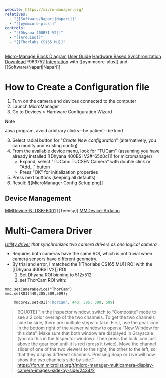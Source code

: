 ```yaml
---
website: https://micro-manager.org/
relatives:
  - "[[Software/Napari|Napari]]"
  - "[[pymmcore-plus]]"
controls:
  - "[[Dhyana 400BSI V2]]"
  - "[[Arduino]]"
  - "[[Thorlabs CS165 MU]]"
---
```

[Micro-Manage Block Diagram](https://micro-manager.org/media/Block_diagram.gif "Micro-Manage Block Diagram")
[User Guide](https://micro-manager.org/Version_2.0_Users_Guide#sequence-acquisitions)
[Hardware Based Synchronization](https://micro-manager.org/Hardware-based_Synchronization_in_Micro-Manager)
[Download](https://micro-manager.org/Download_Micro-Manager_Latest_Release) ^963752
[Integration](https://micro-manager.org/Using_the_Micro-Manager_python_library) with [[pymmcore-plus]] and [[Software/Napari|Napari]]

# How to Create a Configuration file
1. Turn on the camera and devices connected to the computer
2. Launch MicroManager
4. Go to Devices > Hardware Configuration Wizard

> [!NOTE]
> Java program, avoid arbitrary clicks--be patient--be kind

3. Select radial button for "*Create New configuration*" (alternatively, you can modify and existing config)
4. From the available device menu, look for "TUCam" (assuming you have already installed [[Dhyana 400BSI V2#^65d0c1]] for micromanager) 
	- Expand, select "TUCam: TUCSEN Camera" with double click or "Add..." button
	- Press "OK" for initialization properties
5. Press next buttons (keeping all defaults) 
8. Result: ![[MicroManager Config Setup.png]]

## Device Management

[MMDevice-NI USB-6001](https://micro-manager.org/NIDAQ)
[[Teensy]]
[MMDevice-Arduino](https://micro-manager.org/Arduino)


# Multi-Camera Driver
*[Utility driver](https://micro-manager.org/Utilities) that synchronizes two camera drivers as one logical camera*

- Requires both cameras have the same ROI, which is not trivial when camera sensors have different geometry.
- By trial and error, I matched the [[Thorlabs CS165 MU]] ROI with the [[Dhyana 400BSI V2]] ROI 
	1. Set Dhyana ROI binning to 512x512
	2. set ThorCam ROI with:
```beanshell
mmc.setCameraDevice("ThorCam")
mmc.setROI(440,305,509,509);
```
```python
    mmcore2.setROI("ThorCam", 440, 305, 509, 509)
```

> [!QUOTE]
> "In the Inspector window, switch to “Composite” mode to see a 2 color overlap of the two channels. To get the two channels side by side, there are multiple steps to take. First, use the gear icon in the bottom right of the viewer window to open a “New Window for this data”. Make sure that both window are displayed in Grayscale (you do this in the Inspector window). Then press the lock icon just above the gear icon until it is red (press it twice). Move the channel slider of one of the two viewers to the right, the other to the left, so that they display different channels. Pressing Snap or Live will now show the two channels side by side." https://forum.microlist.org/t/micro-manager-multicamera-display-camera-images-side-by-side/2434/2 

